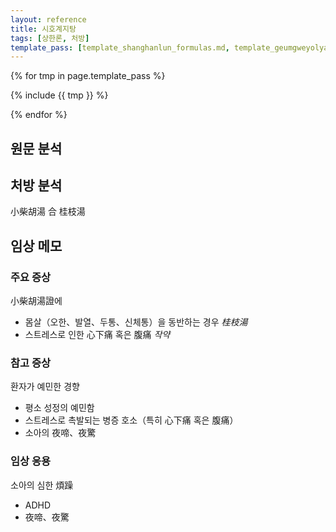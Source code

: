 ```yaml
---
layout: reference
title: 시호계지탕
tags: [상한론, 처방]
template_pass: [template_shanghanlun_formulas.md, template_geumgweyolyag_formulas.md, template_etc_formulas.md]
---
```



{% for tmp in page.template_pass %}

{% include {{ tmp }} %}

{% endfor %}

## 원문 분석


## 처방 분석

小柴胡湯 合 桂枝湯



## 임상 메모

### 주요 증상

小柴胡湯證에
* 몸살（오한、발열、두통、신체통）을 동반하는 경우 _桂枝湯_
* 스트레스로 인한 心下痛 혹은 腹痛 _작약_


### 참고 증상

환자가 예민한 경향
* 평소 성정의 예민함
* 스트레스로 촉발되는 병증 호소（특히 心下痛 혹은 腹痛）
* 소아의 夜啼、夜驚



### 임상 응용

소아의 심한 煩躁
* ADHD
* 夜啼、夜驚
